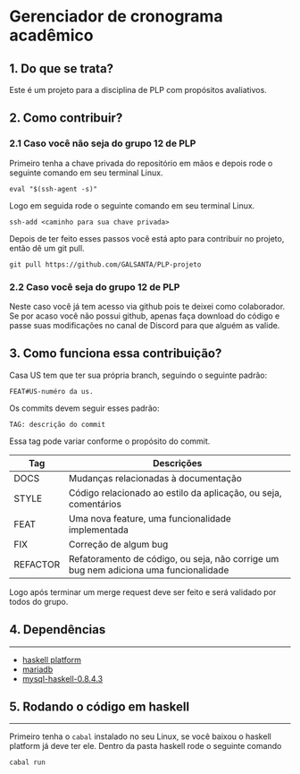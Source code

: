 # Gerenciador de cronograma acadêmico

## 1. Do que se trata?

Este é um projeto para a disciplina de PLP com propósitos avaliativos.

## 2. Como contribuir?

### 2.1 Caso você não seja do grupo 12 de PLP

Primeiro tenha a chave privada do repositório em mãos e depois rode o seguinte comando em seu terminal Linux.

```
eval "$(ssh-agent -s)"
```

Logo em seguida rode o seguinte comando em seu terminal Linux.

```
ssh-add <caminho para sua chave privada>
```

Depois de ter feito esses passos você está apto para contribuir no projeto, então dê um git pull.

```
git pull https://github.com/GALSANTA/PLP-projeto
```
### 2.2 Caso você seja do grupo 12 de PLP

Neste caso você já tem acesso via github pois te deixei como colaborador. Se por acaso você não possui github,  apenas faça download do código e passe suas modificações no canal de Discord para que alguém as valide.

## 3. Como funciona essa contribuição? 

Casa US tem que ter sua própria branch, seguindo o seguinte padrão:

```
FEAT#US-numéro da us.
````

Os commits devem seguir esses padrão:

```
TAG: descrição do commit
```

Essa tag pode variar conforme o propósito do commit.

| Tag | Descrições |
|---|---|
| DOCS | Mudanças relacionadas à documentação|
| STYLE | Código relacionado ao estilo da aplicação, ou seja, comentários |
| FEAT | Uma nova feature, uma funcionalidade implementada |
| FIX | Correção de algum bug |
| REFACTOR | Refatoramento de código, ou seja, não corrige um bug nem adiciona uma funcionalidade |

Logo após terminar um merge request deve ser feito e será validado por todos do grupo.

## 4. Dependências
---

* [haskell platform](https://www.cyberithub.com/how-to-install-haskell-platform-on-ubuntu-20-04-lts/)
* [mariadb](https://www.mariadbtutorial.com/getting-started/install-mariadb/)
* [mysql-haskell-0.8.4.3](https://hackage.haskell.org/package/mysql-haskell)


## 5. Rodando o código em haskell
---

Primeiro tenha o `cabal` instalado no seu Linux, se você baixou o haskell platform já deve ter ele. Dentro da pasta haskell rode o seguinte comando

```
cabal run
```


